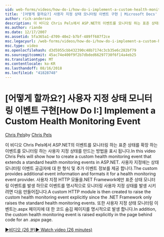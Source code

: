 ```yaml
---
uid: web-forms/videos/how-do-i/how-do-i-implement-a-custom-health-monitoring-event
title: '[어떻게 할까요?] 사용자 지정 상태 모니터링 이벤트 구현 | Microsoft Docs'
author: rick-anderson
description: 이 비디오 Chris Pels에서 ASP.NET의 이벤트를 모니터링 하는 표준 상태를 확장 하는 이벤트를 모니터링 하는 사용자 지정 상태를 만드는 방법을 표시 됩니다. Pro 사용자 지정 하는 중...
ms.author: riande
ms.date: 12/17/2007
ms.assetid: 5fa365a1-d709-40e2-b7bf-489ff687f2ce
msc.legacyurl: /web-forms/videos/how-do-i/how-do-i-implement-a-custom-health-monitoring-event
msc.type: video
ms.openlocfilehash: d3d5955cbb432390c48b7174c3cb35e6c282bf79
ms.sourcegitcommit: 45ac74e400f9f2b7dbded66297730f6f14a4eb25
ms.translationtype: MT
ms.contentlocale: ko-KR
ms.lasthandoff: 08/16/2018
ms.locfileid: "41828748"
---
```

<a name="how-do-i-implement-a-custom-health-monitoring-event"></a><span data-ttu-id="d083a-104">[어떻게 할까요?] 사용자 지정 상태 모니터링 이벤트 구현</span><span class="sxs-lookup"><span data-stu-id="d083a-104">[How Do I:] Implement a Custom Health Monitoring Event</span></span>
====================
<span data-ttu-id="d083a-105">[Chris Pels](https://twitter.com/chrispels)</span><span class="sxs-lookup"><span data-stu-id="d083a-105">by [Chris Pels](https://twitter.com/chrispels)</span></span>

<span data-ttu-id="d083a-106">이 비디오 Chris Pels에서 ASP.NET의 이벤트를 모니터링 하는 표준 상태를 확장 하는 이벤트를 모니터링 하는 사용자 지정 상태를 만드는 방법을 표시 됩니다.</span><span class="sxs-lookup"><span data-stu-id="d083a-106">In this video Chris Pels will show how to create a custom health monitoring event that extends a standard health monitoring events in ASP.NET.</span></span> <span data-ttu-id="d083a-107">사용자 지정에는 상태 모니터링 이벤트 공급자에 대 한 형식 및 추가 이벤트 정보를 제공 합니다.</span><span class="sxs-lookup"><span data-stu-id="d083a-107">The custom provides additional event information and formats it for a health monitoring event provider.</span></span> <span data-ttu-id="d083a-108">사용자 지정 HTTP 모듈을.NET Framework에만 표준 상태 모니터링 이벤트를 발생 하므로 이벤트를 명시적으로 모니터링 사용자 지정 상태를 발생 시키려면 다음 만들어집니다.</span><span class="sxs-lookup"><span data-stu-id="d083a-108">A custom HTTP module is then created to raise the custom health monitoring event explicitly since the .NET Framework only raises the standard health monitoring events.</span></span> <span data-ttu-id="d083a-109">또한 사용자 지정 상태 모니터링 이벤트는.aspx 페이지에 대 한 코드 숨김 페이지를 명시적으로 발생 합니다.</span><span class="sxs-lookup"><span data-stu-id="d083a-109">In addition, the custom health monitoring event is raised explicitly in the page behind code for an .aspx page.</span></span>

[<span data-ttu-id="d083a-110">&#9654;비디오 (26 분)</span><span class="sxs-lookup"><span data-stu-id="d083a-110">&#9654; Watch video (26 minutes)</span></span>](https://channel9.msdn.com/Blogs/ASP-NET-Site-Videos/how-do-i-implement-a-custom-health-monitoring-event)
